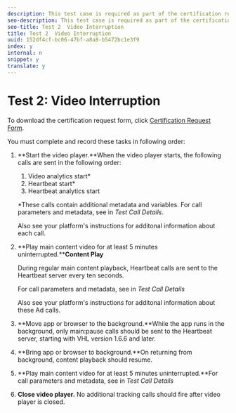 ```yaml
---
description: This test case is required as part of the certification request form and validates mobile interruption behavior.
seo-description: This test case is required as part of the certification request form and validates mobile interruption behavior.
seo-title: Test 2  Video Interruption
title: Test 2  Video Interruption
uuid: 152df4cf-bc06-47bf-a8a8-b5472bc1e3f9
index: y
internal: n
snippet: y
translate: y
---
```


# Test 2: Video Interruption

To download the certification request form, click [ Certification Request Form](cert_req_form_nielsen.docx). 

You must complete and record these tasks in following order: 


1. **Start the video player.**When the video player starts, the following calls are sent in the following order: 


    1. Video analytics start*
    1. Heartbeat start*
    1. Heartbeat analytics start


   *These calls contain additional metadata and variables. For call parameters and metadata, see [](../c_vhl_validation/c_vhl_test-call-details.md#section_qts_xff_f2b) in *Test Call Details*.

   Also see your platform's [](../c_digital_content_ratings/c_dcr_implementation.md) instructions for additonal information about each call. 

1. **Play main content video for at least 5 minutes uninterrupted.****Content Play** 

   During regular main content playback, Heartbeat calls are sent to the Heartbeat server every ten seconds. 

   For call parameters and metadata, see [](../c_vhl_validation/c_vhl_test-call-details.md#section_u1l_1gf_f2b) in *Test Call Details*

   Also see your platform's [](../c_vhl_stand-implement.md) instructions for additonal information about these Ad calls.

1. **Move app or browser to the background.**While the app runs in the background, only main:pause calls should be sent to the Heartbeat server, starting with VHL version 1.6.6 and later. 

1. **Bring app or browser to background.**On returning from background, content playback should resume. 

1. **Play main content video for at least 5 minutes uninterrupted.**For call parameters and metadata, see [](../c_vhl_validation/c_vhl_test-call-details.md#section_u1l_1gf_f2b) in *Test Call Details*

1. **Close video player.** No additional tracking calls should fire after video player is closed. 


